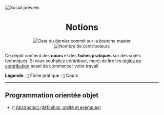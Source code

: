 ![Social preview](https://repository-images.githubusercontent.com/269603741/706f5c00-a72b-11ea-8df7-c69b0548578e)

<p align="center">
	<h1 align="center">Notions</h1>
	<p align="center">
		<img alt="Date du dernier commit sur la branche master" src="https://img.shields.io/github/last-commit/readthedocs-fr/notions/master?label=derni%C3%A8re%20mise%20%C3%A0%20jour&style=flat-square">
		<img alt="Nombre de contributeurs" src="https://img.shields.io/github/contributors/readthedocs-fr/notions?color=blue&style=flat-square">
	</p>
</p>

Ce dépôt contient des **cours** et des **fiches pratiques** sur des sujets techniques.
Si vous souhaitez contribuer, merci de lire les [règles de contribution](CONTRIBUTING.md) avant de commencer votre travail.

**Légende** :
`📑` Fiche pratique · `📖` Cours


---
## Programmation orientée objet

- `📑` [Abstraction (définition, utilité et exemples)](poo/abstraction)
